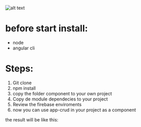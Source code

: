 ![alt text](https://lh4.googleusercontent.com/4dd_9gBY7YwyQt6XO3BCtBBmt1E19wfjnfxV6Ztji3LRrKOICToO94uTKzSQsdarzhJhVjj8BWuZHwbNiPP8=w1125-h790-rw)

# before start install: 
  
- node
- angular cli

# Steps:

1. Git clone
2. npm install
3. copy the folder component to your own project
4. Copy de module dependecies to your project
5. Review the firebase enviroments
6. now you can use app-crud in your project as a component

the result will be like this:
